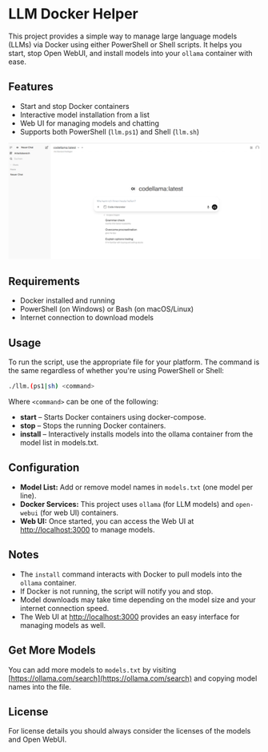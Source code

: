 # LLM Docker Helper

This project provides a simple way to manage large language models (LLMs) via Docker using either PowerShell or Shell scripts. It helps you start, stop Open WebUI, and install models into your `ollama` container with ease.

## Features

- Start and stop Docker containers
- Interactive model installation from a list
- Web UI for managing models and chatting
- Supports both PowerShell (`llm.ps1`) and Shell (`llm.sh`)

![](webui.png)

## Requirements

- Docker installed and running
- PowerShell (on Windows) or Bash (on macOS/Linux)
- Internet connection to download models

## Usage

To run the script, use the appropriate file for your platform. The command is the same regardless of whether you're using PowerShell or Shell:

```bash
./llm.(ps1|sh) <command>
```

Where `<command>` can be one of the following:

* **start** – Starts Docker containers using docker-compose.
* **stop** – Stops the running Docker containers.
* **install** – Interactively installs models into the ollama container from the model list in models.txt.

## Configuration

- **Model List:** Add or remove model names in `models.txt` (one model per line).
- **Docker Services:** This project uses `ollama` (for LLM models) and `open-webui` (for web UI) containers.
- **Web UI:** Once started, you can access the Web UI at [http://localhost:3000](http://localhost:3000) to manage models.

## Notes

- The `install` command interacts with Docker to pull models into the `ollama` container.
- If Docker is not running, the script will notify you and stop.
- Model downloads may take time depending on the model size and your internet connection speed.
- The Web UI at [http://localhost:3000](http://localhost:3000) provides an easy interface for managing models as well.

## Get More Models

You can add more models to `models.txt` by visiting [https://ollama.com/search](https://ollama.com/search) and copying model names into the file.


## License

For license details you should always consider the licenses of the models and Open WebUI.

